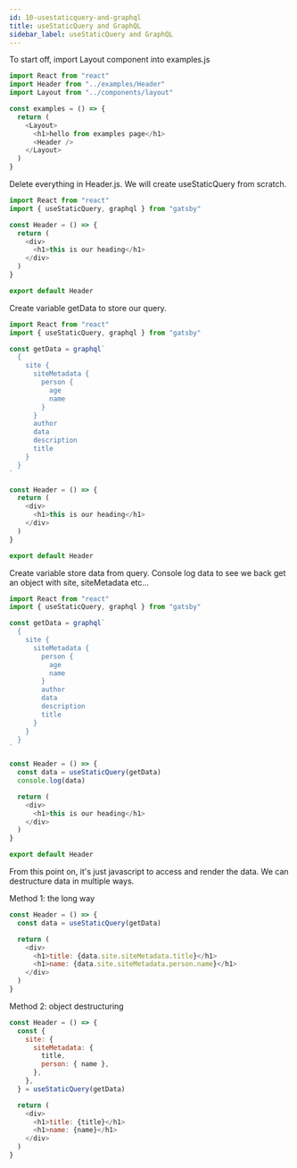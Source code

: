 ```yaml
---
id: 10-usestaticquery-and-graphql
title: useStaticQuery and GraphQL
sidebar_label: useStaticQuery and GraphQL
---
```


To start off, import Layout component into examples.js

```js
import React from "react"
import Header from "../examples/Header"
import Layout from "../components/layout"

const examples = () => {
  return (
    <Layout>
      <h1>hello from examples page</h1>
      <Header />
    </Layout>
  )
}
```

Delete everything in Header.js. We will create useStaticQuery from scratch.

```js
import React from "react"
import { useStaticQuery, graphql } from "gatsby"

const Header = () => {
  return (
    <div>
      <h1>this is our heading</h1>
    </div>
  )
}

export default Header
```

Create variable getData to store our query.

```js
import React from "react"
import { useStaticQuery, graphql } from "gatsby"

const getData = graphql`
  {
    site {
      siteMetadata {
        person {
          age
          name
        }
      }
      author
      data
      description
      title
    }
  }
`

const Header = () => {
  return (
    <div>
      <h1>this is our heading</h1>
    </div>
  )
}

export default Header
```

Create variable store data from query. Console log data to see we back get an object with site, siteMetadata etc...

```js
import React from "react"
import { useStaticQuery, graphql } from "gatsby"

const getData = graphql`
  {
    site {
      siteMetadata {
        person {
          age
          name
        }
        author
        data
        description
        title
      }
    }
  }
`

const Header = () => {
  const data = useStaticQuery(getData)
  console.log(data)

  return (
    <div>
      <h1>this is our heading</h1>
    </div>
  )
}

export default Header
```

From this point on, it's just javascript to access and render the data. We can destructure data in multiple ways.

Method 1: the long way

```js
const Header = () => {
  const data = useStaticQuery(getData)

  return (
    <div>
      <h1>title: {data.site.siteMetadata.title}</h1>
      <h1>name: {data.site.siteMetadata.person.name}</h1>
    </div>
  )
}
```

Method 2: object destructuring

```js
const Header = () => {
  const {
    site: {
      siteMetadata: {
        title,
        person: { name },
      },
    },
  } = useStaticQuery(getData)

  return (
    <div>
      <h1>title: {title}</h1>
      <h1>name: {name}</h1>
    </div>
  )
}
```
